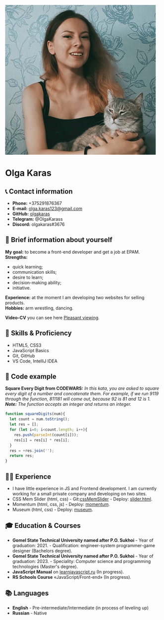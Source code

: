 ![Olga Karas](assets/photo.jpg)

# Olga Karas

## 📞 Contact information

* __Phone:__ +375291876367  
* __E-mail:__ olga.karas123@gmail.com
* __GitHub:__ [olgakaras](https://github.com/olgakaras)
* __Telegram:__ @OlgaKarass
* __Discord:__ olgakaras#3676

## 📝 Brief information about yourself

__My goal:__ to become a front-end developer and get a job at EPAM.  
__Strengths:__ 
* quick learning;
* communication skills;
* desire to learn;
* decision-making ability; 
* initiative.

__Experience:__ at the moment I am developing two websites for selling products.  
__Hobbies:__ arm wrestling, dancing.

__Video-CV__ you can see here [Pleasant viewing](https://www.youtube.com/watch?v=aJbQjnavh5Q).

## 🧩 Skills & Proficiency

* HTML5, CSS3
* JavaScript Basics
* Git, GitHub
* VS Code, IntelliJ IDEA

## 💾 Code example

__Square Every Digit from CODEWARS:__ <i>In this kata, you are asked to square every digit of a number and concatenate them. For example, if we run 9119 through the function, 811181 will come out, because 92 is 81 and 12 is 1.  
__Note:__ The function accepts an integer and returns an integer.</i>

```javascript
function squareDigits(num){
  let count = num.toString();
  let res = [];
  for (let i=0; i<count.length; i++){
    res.push(parseInt(count[i]));
    res[i] = res[i] * res[i];
  }
  res = +res.join('');
  return res;
}
```

## 👨‍💻 Experience

* I have little experience in JS and Frontend development. I am currently working for a small private company and developing on two sites.
* CSS Mem Slider (html, css) - Git:[cssMemSlider](https://github.com/olgakaras/cssMemSlider) - Deploy: [slider.html](https://olgakaras.github.io/cssMemSlider/cssMemSlider/slider.html).
* Momentum (html, css, js) - Deploy: [momentum](https://rolling-scopes-school.github.io/olgakaras-JSFE2021Q3/momentum/).
* Museum (html, css) - Deploy: [museum](https://rolling-scopes-school.github.io/olgakaras-JSFE2021Q3/museum/).

## 🎓 Education & Courses

* __Gomel State Technical University named after P.O. Sukhoi__ - Year of graduation: 2021. - Qualification: engineer-system programmer-game designer (Bachelors degree).
* __Gomel State Technical University named after P.O. Sukhoi__ - Year of graduation: 2023. - Speciality: Computer science and programming technologies (Master's degree).
* __JavaScript Manual__ on [learnjavascript.ru](https://learn.javascript.ru/) (In progress).
* __RS Schools Course__ «JavaScript/Front-end» (In progress).

## 📚 Languages

* __English__ - Pre-intermediate/Intermediate (in process of leveling up)
* __Russian__ - Native
